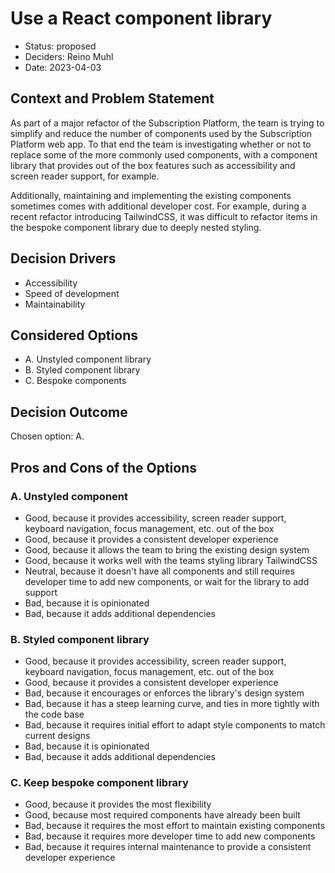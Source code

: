 # Use a React component library

- Status: proposed
- Deciders: Reino Muhl
- Date: 2023-04-03

## Context and Problem Statement

As part of a major refactor of the Subscription Platform, the team is trying to simplify and reduce the number of components used by the Subscription Platform web app. To that end the team is investigating whether or not to replace some of the more commonly used components, with a component library that provides out of the box features such as accessibility and screen reader support, for example.

Additionally, maintaining and implementing the existing components sometimes comes with additional developer cost. For example, during a recent refactor introducing TailwindCSS, it was difficult to refactor items in the bespoke component library due to deeply nested styling.

## Decision Drivers

- Accessibility
- Speed of development
- Maintainability

## Considered Options

- A. Unstyled component library
- B. Styled component library
- C. Bespoke components

## Decision Outcome

Chosen option: A.

## Pros and Cons of the Options

### A. Unstyled component

- Good, because it provides accessibility, screen reader support, keyboard navigation, focus management, etc. out of the box
- Good, because it provides a consistent developer experience
- Good, because it allows the team to bring the existing design system
- Good, because it works well with the teams styling library TailwindCSS
- Neutral, because it doesn't have all components and still requires developer time to add new components, or wait for the library to add support
- Bad, because it is opinionated
- Bad, because it adds additional dependencies

### B. Styled component library

- Good, because it provides accessibility, screen reader support, keyboard navigation, focus management, etc. out of the box
- Good, because it provides a consistent developer experience
- Bad, because it encourages or enforces the library's design system
- Bad, because it has a steep learning curve, and ties in more tightly with the code base
- Bad, because it requires initial effort to adapt style components to match current designs
- Bad, because it is opinionated
- Bad, because it adds additional dependencies

### C. Keep bespoke component library

- Good, because it provides the most flexibility
- Good, because most required components have already been built
- Bad, because it requires the most effort to maintain existing components
- Bad, because it requires more developer time to add new components
- Bad, because it requires internal maintenance to provide a consistent developer experience
